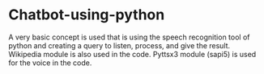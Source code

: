 # Chatbot-using-python
A very basic concept is used that is using the speech recognition tool of python and creating a query to listen, process, and give the result.
Wikipedia module is also used in the code. Pyttsx3 module (sapi5) is used for the voice in the code.
